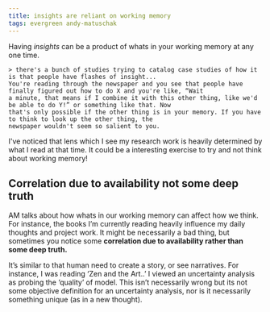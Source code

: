 ```yaml
---
title: insights are reliant on working memory
tags: evergreen andy-matuschak
---
```


Having _insights_ can be a product of whats in your working memory at any one time.

    > there's a bunch of studies trying to catalog case studies of how it is that people have flashes of insight...
    You're reading through the newspaper and you see that people have finally figured out how to do X and you're like, “Wait
    a minute, that means if I combine it with this other thing, like we'd be able to do Y!” or something like that. Now
    that's only possible if the other thing is in your memory. If you have to think to look up the other thing, the
    newspaper wouldn't seem so salient to you.

I've noticed that lens which I see my research work is heavily determined by what I read at that time. It could be a
interesting exercise to try and not think about working memory!


## Correlation due to availability not some deep truth


AM talks about how whats in our working memory can affect how we think. For instance, the books I’m currently reading
heavily influence my daily thoughts and project work. It might be necessarily a bad thing, but sometimes you notice some
**correlation due to availability rather than some deep truth.**

It’s similar to that human need to create a story, or see narratives. For instance, I was reading ‘Zen and the Art..’ I
viewed an uncertainty analysis as probing the ‘quality’ of model. This isn’t necessarily wrong but its not some
objective definition for an uncertainty analysis, nor is it necessarily something unique (as in a new thought).


